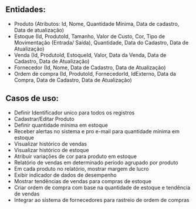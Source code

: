 ## Entidades:

- Produto (Atributos: Id, Nome, Quantidade Mínima, Data de cadastro, Data de atualização)
- Estoque (Id, ProdutoId, Tamanho, Valor de Custo, Cor, Tipo de Movimentação (Entrada/ Saída), Quantidade, Data do Cadastro, Data de Atualização)
- Venda (Id, ProdutoId, EstoqueId, Valor, Data da Venda, Data de Cadastro, Data de Atualização)
- Fornecedor (Id, Nome, Data de Cadastro, Data de Atualização)
- Ordem de compra (Id, ProdutoId, FornecedorId, IdExterno, Data da Compra, Data de Cadastro, Data de Atualização) 

## Casos de uso: 
- Definir Identificador unico para todos os registros
- Cadastrar/Editar Produto
- Definir quantidade mínima em estoque
- Receber alertas no sistema e pro e-mail para quantidade mínima em estoque
- Visualizar histórico de vendas
- Visualizar histórico de estoque
- Atribuir variações de cor para produto em estoque
- Relatório de vendas em determinado período agrupado por produto
- Em cada produto no relatório, mostrar margem de lucro
- Exibir indicador de dados de desempenho
- Mostrar tendências de vendas para compras de estoque
- Criar ordem de compra com base na quantidade de estoque e tendência de vendas
- Integrar ao sistema de fornecedores para rastreio de ordem de compras
